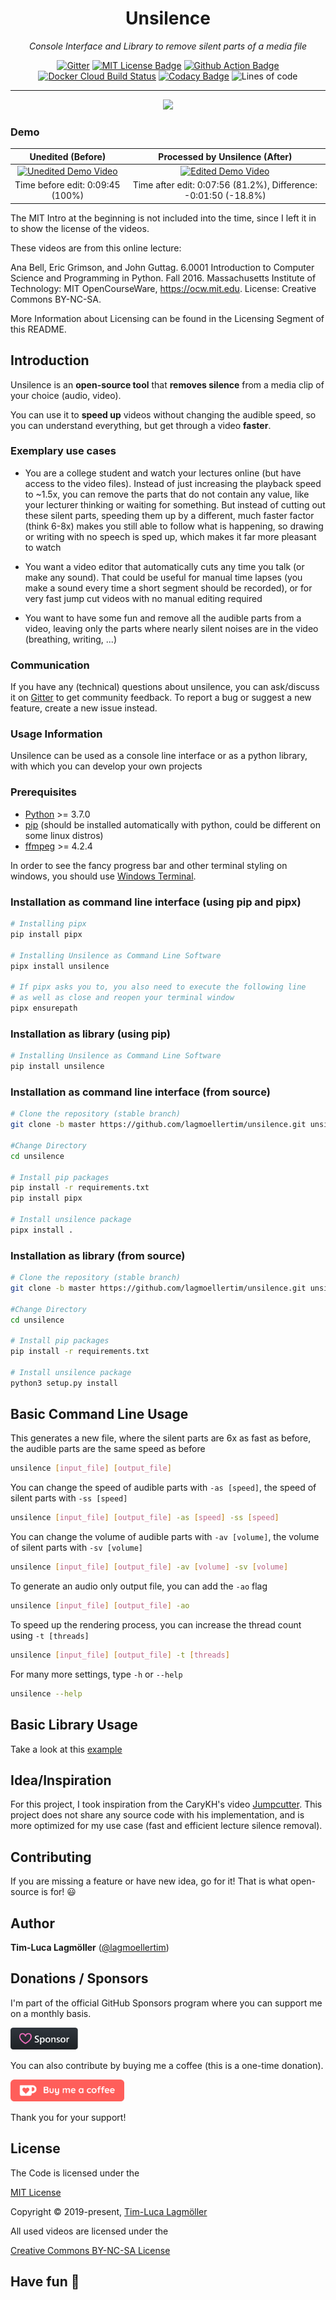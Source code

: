 <h1 align="center">Unsilence</h1>

*<p align="center">Console Interface and Library to remove silent parts of a media file</p>*

<p align="center">
  <a href="https://gitter.im/unsilence-tool/community?utm_source=badge&utm_medium=badge&utm_campaign=pr-badge" target="_blank"><img src="https://badges.gitter.im/unsilence-tool/community.svg" alt="Gitter"/></a>
  <a href="https://github.com/lagmoellertim/unsilence/blob/master/LICENSE" target="_blank"><img src="https://img.shields.io/badge/license-MIT-blue.svg?style=flat" alt="MIT License Badge"/></a>
  <a href="https://github.com/lagmoellertim/unsilence/actions" target="_blank"><img src="https://github.com/lagmoellertim/unsilence/workflows/Upload Python Package/badge.svg" alt="Github Action Badge"/></a>
  <a href="https://hub.docker.com/repository/docker/lagmoellertim/unsilence" target="_blank"><img src="https://img.shields.io/docker/cloud/build/lagmoellertim/unsilence" alt="Docker Cloud Build Status"/></a>
  <a href="https://app.codacy.com/manual/lagmoellertim/unsilence?utm_source=github.com&utm_medium=referral&utm_content=lagmoellertim/unsilence&utm_campaign=Badge_Grade_Dashboard" target="_blank"><img src="https://api.codacy.com/project/badge/Grade/912008edef1b4960818c29a16ef2c29f" alt="Codacy Badge"/></a>
 <img alt="Lines of code" src="https://img.shields.io/tokei/lines/github/lagmoellertim/unsilence">
</p>

---

<p align="center">
  <a href="https://asciinema.org/a/jnU7VsPNqaNER3dSrvLp2RAQF" target="_blank"><img src="https://raw.githubusercontent.com/lagmoellertim/unsilence/master/media/terminal.gif"/></a>
</p>

### Demo

|Unedited (Before)|Processed by Unsilence (After)|
|:-:|:-:|
|[![Unedited Demo Video][unedited_demo_video_1_gif]][unedited_demo_video_1_vid]|[![Edited Demo Video][edited_demo_video_1_gif]][edited_demo_video_1_vid]|
|Time before edit: 0:09:45 (100%)| Time after edit: 0:07:56 (81.2%), Difference: -0:01:50 (-18.8%)|

The MIT Intro at the beginning is not included into the time, since I left it in to show the license of the videos.

These videos are from this online lecture: 

Ana Bell, Eric Grimson, and John Guttag. 6.0001 Introduction to Computer Science and Programming in Python. Fall 2016. Massachusetts Institute of Technology: MIT OpenCourseWare, https://ocw.mit.edu. License: Creative Commons BY-NC-SA.

More Information about Licensing can be found in the Licensing Segment of this README.


[unedited_demo_video_1_gif]: https://raw.githubusercontent.com/lagmoellertim/unsilence/master/media/unedited_demo.gif
[unedited_demo_video_1_vid]: https://youtu.be/wl7bveY5Ze4

[edited_demo_video_1_gif]: https://raw.githubusercontent.com/lagmoellertim/unsilence/master/media/edited_demo.gif
[edited_demo_video_1_vid]: https://youtu.be/EaQh9cZ_jrs

## Introduction

Unsilence is an **open-source tool** that **removes silence** from a media clip of your choice (audio, video).

You can use it to **speed up** videos without changing the audible speed, so you can understand everything, but get through a video **faster**.

### Exemplary use cases

- You are a college student and watch your lectures online (but have access to the video files). Instead of just increasing the playback speed to ~1.5x, you can remove
    the parts that do not contain any value, like your lecturer thinking or waiting for something. But instead of cutting out these silent parts, speeding them up by a 
    different, much faster factor (think 6-8x) makes you still able to follow what is happening, so drawing or writing with no speech is sped up, which makes it far more pleasant to watch
    
- You want a video editor that automatically cuts any time you talk (or make any sound). That could be useful for manual time lapses
    (you make a sound every time a short segment should be recorded), or for very fast jump cut videos with no manual editing required
    
- You want to have some fun and remove all the audible parts from a video, leaving only the parts where nearly silent noises are in the video (breathing, writing, ...)

### Communication
If you have any (technical) questions about unsilence, you can ask/discuss it on [Gitter](https://gitter.im/unsilence-tool/community) to get community feedback. To report a bug or suggest a new feature, create a new issue instead. 

### Usage Information

Unsilence can be used as a console line interface or as a python library, with which you can develop your own projects

### Prerequisites

- [Python](https://www.python.org/) >= 3.7.0
- [pip](https://pypi.org/) (should be installed automatically with python, could be different on some linux distros)
- [ffmpeg](https://ffmpeg.org/)  >= 4.2.4

In order to see the fancy progress bar and other terminal styling on windows, you should use [Windows Terminal](https://github.com/microsoft/terminal).

### Installation as command line interface (using pip and pipx)

```sh
# Installing pipx
pip install pipx

# Installing Unsilence as Command Line Software
pipx install unsilence

# If pipx asks you to, you also need to execute the following line
# as well as close and reopen your terminal window
pipx ensurepath
```

### Installation as library (using pip)

```sh
# Installing Unsilence as Command Line Software
pip install unsilence
```

### Installation as command line interface (from source)

```sh
# Clone the repository (stable branch)
git clone -b master https://github.com/lagmoellertim/unsilence.git unsilence

#Change Directory
cd unsilence

# Install pip packages
pip install -r requirements.txt
pip install pipx

# Install unsilence package
pipx install .
```

### Installation as library (from source)

```sh
# Clone the repository (stable branch)
git clone -b master https://github.com/lagmoellertim/unsilence.git unsilence

#Change Directory
cd unsilence

# Install pip packages
pip install -r requirements.txt

# Install unsilence package
python3 setup.py install
```

## Basic Command Line Usage

This generates a new file, where the silent parts are 6x as fast as before, the audible parts are the same speed as before
```sh
unsilence [input_file] [output_file]
``` 
You can change the speed of audible parts with `-as [speed]`, the speed of silent parts with `-ss [speed]`
```sh
unsilence [input_file] [output_file] -as [speed] -ss [speed]
``` 
You can change the volume of audible parts with `-av [volume]`, the volume of silent parts with `-sv [volume]`
```sh
unsilence [input_file] [output_file] -av [volume] -sv [volume]
``` 
To generate an audio only output file, you can add the `-ao` flag
```sh
unsilence [input_file] [output_file] -ao
``` 
To speed up the rendering process, you can increase the thread count using `-t [threads]`
```sh
unsilence [input_file] [output_file] -t [threads]
``` 
For many more settings, type `-h` or `--help`
```sh
unsilence --help
``` 

## Basic Library Usage
Take a look at this [example](https://github.com/lagmoellertim/unsilence/blob/master/examples/basic_usage.py)

## Idea/Inspiration

For this project, I took inspiration from the CaryKH's video [Jumpcutter](https://www.youtube.com/watch?v=DQ8orIurGxw).
This project does not share any source code with his implementation, and is more optimized for my use case (fast and efficient lecture silence removal).

## Contributing

If you are missing a feature or have new idea, go for it! That is what open-source is for! 😃

## Author

**Tim-Luca Lagmöller** ([@lagmoellertim](https://github.com/lagmoellertim))

## Donations / Sponsors

I'm part of the official GitHub Sponsors program where you can support me on a monthly basis.

<a href="https://github.com/sponsors/lagmoellertim" target="_blank"><img src="https://github.com/lagmoellertim/shared-repo-files/raw/main/github-sponsors-button.png" alt="GitHub Sponsors" height="35px" ></a>

You can also contribute by buying me a coffee (this is a one-time donation).

<a href="https://ko-fi.com/lagmoellertim" target="_blank"><img src="https://github.com/lagmoellertim/shared-repo-files/raw/main/kofi-sponsors-button.png" alt="Ko-Fi Sponsors" height="35px" ></a>

Thank you for your support!

## License

The Code is licensed under the 

[MIT License](https://github.com/lagmoellertim/unsilence/blob/master/LICENSE)

Copyright © 2019-present, [Tim-Luca Lagmöller](https://lagmoellertim.de)

All used videos are licensed under the 

[Creative Commons BY-NC-SA License](https://ocw.mit.edu/terms/#cc)

## Have fun :tada:
